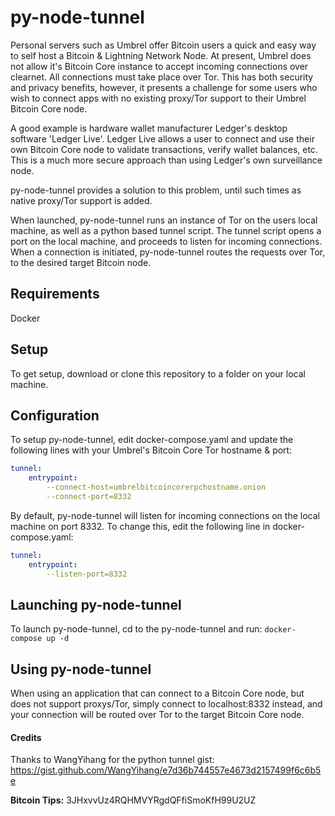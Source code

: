 # py-node-tunnel
Personal servers such as Umbrel offer Bitcoin users a quick and easy way to self host a Bitcoin & Lightning Network Node.
At present, Umbrel does not allow it's Bitcoin Core instance to accept incoming connections over clearnet. All connections must take place over Tor.
This has both security and privacy benefits, however, it presents a challenge for some users who wish to connect apps with no existing proxy/Tor support to their Umbrel Bitcoin Core node.

A good example is hardware wallet manufacturer Ledger's desktop software 'Ledger Live'.
Ledger Live allows a user to connect and use their own Bitcoin Core node to validate transactions, verify wallet balances, etc. This is a much more secure approach than using Ledger's own surveillance node.

py-node-tunnel provides a solution to this problem, until such times as native proxy/Tor support is added.

When launched, py-node-tunnel runs an instance of Tor on the users local machine, as well as a python based tunnel script.
The tunnel script opens a port on the local machine, and proceeds to listen for incoming connections.
When a connection is initiated, py-node-tunnel routes the requests over Tor, to the desired target Bitcoin node.

## Requirements

Docker

## Setup

To get setup, download or clone this repository to a folder on your local machine.

## Configuration

To setup py-node-tunnel, edit docker-compose.yaml and update the following lines with your Umbrel's Bitcoin Core Tor hostname & port:

```yaml
tunnel:
	entrypoint:
		--connect-host=umbrelbitcoincorerpchostname.onion
		--connect-port=8332
```
By default, py-node-tunnel will listen for incoming connections on the local machine on port 8332. To change this, edit the following line in docker-compose.yaml:

```yaml
tunnel:
	entrypoint:
		--listen-port=8332
```

## Launching py-node-tunnel

To launch py-node-tunnel, cd to the py-node-tunnel and run:
`docker-compose up -d`

## Using py-node-tunnel
When using an application that can connect to a Bitcoin Core node, but does not support  proxys/Tor, simply connect to localhost:8332 instead, and your connection will be routed over Tor to the target Bitcoin Core node. 

#### Credits
Thanks to WangYihang for the python tunnel gist:
https://gist.github.com/WangYihang/e7d36b744557e4673d2157499f6c6b5e

**Bitcoin Tips:**
3JHxvvUz4RQHMVYRgdQFfiSmoKfH99U2UZ 

